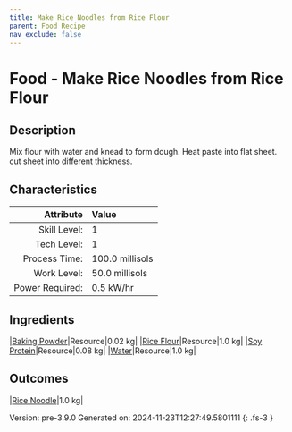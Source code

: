 ```yaml
---
title: Make Rice Noodles from Rice Flour
parent: Food Recipe
nav_exclude: false
---
```

# Food - Make Rice Noodles from Rice Flour

## Description
 Mix flour with water and knead to form dough. Heat paste into flat sheet.&#10;&#9;&#9; cut sheet into different thickness.

## Characteristics

| Attribute      | Value |
|--------:|:------|
|Skill Level:|1|
|Tech Level:|1|
|Process Time:|100.0 millisols|
|Work Level:|50.0 millisols|
|Power Required:|0.5 kW/hr|

## Ingredients

|[Baking Powder](../resource/baking-powder.html)|Resource|0.02 kg|
|[Rice Flour](../resource/rice-flour.html)|Resource|1.0 kg|
|[Soy Protein](../resource/soy-protein.html)|Resource|0.08 kg|
|[Water](../resource/water.html)|Resource|1.0 kg|

## Outcomes

|[Rice Noodle](../resource/rice-noodle.html)|1.0 kg|


Version: pre-3.9.0 Generated on: 2024-11-23T12:27:49.5801111
{: .fs-3 }


